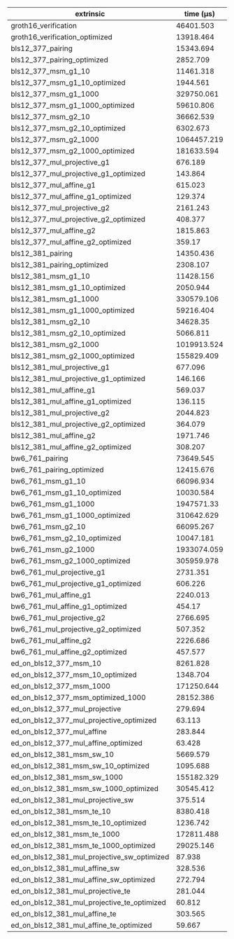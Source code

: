 | extrinsic                                   | time (µs)   |
| ------------------------------------------- | ----------- |
| groth16_verification                        | 46401.503   |
| groth16_verification_optimized              | 13918.464   |
| bls12_377_pairing                           | 15343.694   |
| bls12_377_pairing_optimized                 | 2852.709    |
| bls12_377_msm_g1_10                         | 11461.318   |
| bls12_377_msm_g1_10_optimized               | 1944.561    |
| bls12_377_msm_g1_1000                       | 329750.061  |
| bls12_377_msm_g1_1000_optimized             | 59610.806   |
| bls12_377_msm_g2_10                         | 36662.539   |
| bls12_377_msm_g2_10_optimized               | 6302.673    |
| bls12_377_msm_g2_1000                       | 1064457.219 |
| bls12_377_msm_g2_1000_optimized             | 181633.594  |
| bls12_377_mul_projective_g1                 | 676.189     |
| bls12_377_mul_projective_g1_optimized       | 143.864     |
| bls12_377_mul_affine_g1                     | 615.023     |
| bls12_377_mul_affine_g1_optimized           | 129.374     |
| bls12_377_mul_projective_g2                 | 2161.243    |
| bls12_377_mul_projective_g2_optimized       | 408.377     |
| bls12_377_mul_affine_g2                     | 1815.863    |
| bls12_377_mul_affine_g2_optimized           | 359.17      |
| bls12_381_pairing                           | 14350.436   |
| bls12_381_pairing_optimized                 | 2308.107    |
| bls12_381_msm_g1_10                         | 11428.156   |
| bls12_381_msm_g1_10_optimized               | 2050.944    |
| bls12_381_msm_g1_1000                       | 330579.106  |
| bls12_381_msm_g1_1000_optimized             | 59216.404   |
| bls12_381_msm_g2_10                         | 34628.35    |
| bls12_381_msm_g2_10_optimized               | 5066.811    |
| bls12_381_msm_g2_1000                       | 1019913.524 |
| bls12_381_msm_g2_1000_optimized             | 155829.409  |
| bls12_381_mul_projective_g1                 | 677.096     |
| bls12_381_mul_projective_g1_optimized       | 146.166     |
| bls12_381_mul_affine_g1                     | 569.037     |
| bls12_381_mul_affine_g1_optimized           | 136.115     |
| bls12_381_mul_projective_g2                 | 2044.823    |
| bls12_381_mul_projective_g2_optimized       | 364.079     |
| bls12_381_mul_affine_g2                     | 1971.746    |
| bls12_381_mul_affine_g2_optimized           | 308.207     |
| bw6_761_pairing                             | 73649.545   |
| bw6_761_pairing_optimized                   | 12415.676   |
| bw6_761_msm_g1_10                           | 66096.934   |
| bw6_761_msm_g1_10_optimized                 | 10030.584   |
| bw6_761_msm_g1_1000                         | 1947571.33  |
| bw6_761_msm_g1_1000_optimized               | 310642.629  |
| bw6_761_msm_g2_10                           | 66095.267   |
| bw6_761_msm_g2_10_optimized                 | 10047.181   |
| bw6_761_msm_g2_1000                         | 1933074.059 |
| bw6_761_msm_g2_1000_optimized               | 305959.978  |
| bw6_761_mul_projective_g1                   | 2731.351    |
| bw6_761_mul_projective_g1_optimized         | 606.226     |
| bw6_761_mul_affine_g1                       | 2240.013    |
| bw6_761_mul_affine_g1_optimized             | 454.17      |
| bw6_761_mul_projective_g2                   | 2766.695    |
| bw6_761_mul_projective_g2_optimized         | 507.352     |
| bw6_761_mul_affine_g2                       | 2226.686    |
| bw6_761_mul_affine_g2_optimized             | 457.577     |
| ed_on_bls12_377_msm_10                      | 8261.828    |
| ed_on_bls12_377_msm_10_optimized            | 1348.704    |
| ed_on_bls12_377_msm_1000                    | 171250.644  |
| ed_on_bls12_377_msm_optimized_1000          | 28152.386   |
| ed_on_bls12_377_mul_projective              | 279.694     |
| ed_on_bls12_377_mul_projective_optimized    | 63.113      |
| ed_on_bls12_377_mul_affine                  | 283.844     |
| ed_on_bls12_377_mul_affine_optimized        | 63.428      |
| ed_on_bls12_381_msm_sw_10                   | 5669.579    |
| ed_on_bls12_381_msm_sw_10_optimized         | 1095.688    |
| ed_on_bls12_381_msm_sw_1000                 | 155182.329  |
| ed_on_bls12_381_msm_sw_1000_optimized       | 30545.412   |
| ed_on_bls12_381_mul_projective_sw           | 375.514     |
| ed_on_bls12_381_msm_te_10                   | 8380.418    |
| ed_on_bls12_381_msm_te_10_optimized         | 1236.742    |
| ed_on_bls12_381_msm_te_1000                 | 172811.488  |
| ed_on_bls12_381_msm_te_1000_optimized       | 29025.146   |
| ed_on_bls12_381_mul_projective_sw_optimized | 87.938      |
| ed_on_bls12_381_mul_affine_sw               | 328.536     |
| ed_on_bls12_381_mul_affine_sw_optimized     | 272.794     |
| ed_on_bls12_381_mul_projective_te           | 281.044     |
| ed_on_bls12_381_mul_projective_te_optimized | 60.812      |
| ed_on_bls12_381_mul_affine_te               | 303.565     |
| ed_on_bls12_381_mul_affine_te_optimized     | 59.667      |
